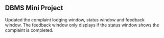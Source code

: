 ## DBMS Mini Project

Updated the complaint lodging window, status window and feedback window.
The feedback window only displays if the status window shows the complaint is completed.

